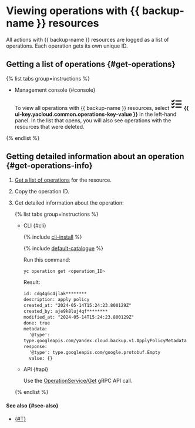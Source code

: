 # Viewing operations with {{ backup-name }} resources

All actions with {{ backup-name }} resources are logged as a list of operations. Each operation gets its own unique ID.

## Getting a list of operations {#get-operations}

{% list tabs group=instructions %}

- Management console {#console}

  To view all operations with {{ backup-name }} resources, select ![image](../../_assets/console-icons/list-check.svg) **{{ ui-key.yacloud.common.operations-key-value }}** in the left-hand panel. In the list that opens, you will also see operations with the resources that were deleted.

{% endlist %}

## Getting detailed information about an operation {#get-operations-info}

1. [Get a list of operations](#get-operations) for the resource.
1. Copy the operation ID.
1. Get detailed information about the operation:

    {% list tabs group=instructions %}

    - CLI {#cli}

      {% include [cli-install](../../_includes/cli-install.md) %}

      {% include [default-catalogue](../../_includes/default-catalogue.md) %}

      Run this command:

      ```bash
      yc operation get <operation_ID>
      ```

      Result:

      ```text
      id: cdg4g6c4jlak********
      description: apply policy
      created_at: "2024-05-14T15:24:23.800129Z"
      created_by: aje9k8luj4qf********
      modified_at: "2024-05-14T15:24:23.800129Z"
      done: true
      metadata:
        '@type': type.googleapis.com/yandex.cloud.backup.v1.ApplyPolicyMetadata
      response:
        '@type': type.googleapis.com/google.protobuf.Empty
        value: {}
      ```

    - API {#api}

      Use the [OperationService/Get](../backup/api-ref/grpc/Operation/get.md) gRPC API call.

    {% endlist %}

#### See also {#see-also}

* [{#T}](../../api-design-guide/concepts/about-async.md)
